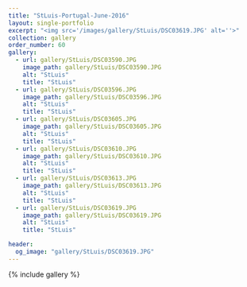 ```yaml
---
title: "StLuis-Portugal-June-2016"
layout: single-portfolio
excerpt: "<img src='/images/gallery/StLuis/DSC03619.JPG' alt=''>"
collection: gallery
order_number: 60
gallery:
  - url: gallery/StLuis/DSC03590.JPG
    image_path: gallery/StLuis/DSC03590.JPG
    alt: "StLuis"
    title: "StLuis"
  - url: gallery/StLuis/DSC03596.JPG
    image_path: gallery/StLuis/DSC03596.JPG
    alt: "StLuis"
    title: "StLuis"
  - url: gallery/StLuis/DSC03605.JPG
    image_path: gallery/StLuis/DSC03605.JPG
    alt: "StLuis"
    title: "StLuis"
  - url: gallery/StLuis/DSC03610.JPG
    image_path: gallery/StLuis/DSC03610.JPG
    alt: "StLuis"
    title: "StLuis"
  - url: gallery/StLuis/DSC03613.JPG
    image_path: gallery/StLuis/DSC03613.JPG
    alt: "StLuis"
    title: "StLuis"
  - url: gallery/StLuis/DSC03619.JPG
    image_path: gallery/StLuis/DSC03619.JPG
    alt: "StLuis"
    title: "StLuis"         

header:
  og_image: "gallery/StLuis/DSC03619.JPG"
---
```

{% include gallery %}
